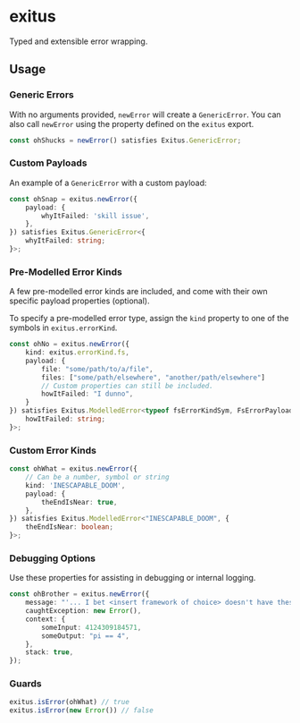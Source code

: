 # exitus

Typed and extensible error wrapping.

## Usage

### Generic Errors

With no arguments provided, `newError` will create a `GenericError`.
You can also call `newError` using the property defined on the `exitus` export.

```ts
const ohShucks = newError() satisfies Exitus.GenericError;
```

### Custom Payloads

An example of a `GenericError` with a custom payload:

```ts
const ohSnap = exitus.newError({
    payload: {
        whyItFailed: 'skill issue',
    },
}) satisfies Exitus.GenericError<{
    whyItFailed: string;
}>;
```

### Pre-Modelled Error Kinds

A few pre-modelled error kinds are included, and come with their own specific payload properties (optional).

To specify a pre-modelled error type, assign the `kind` property to one of the symbols in `exitus.errorKind`.

```ts
const ohNo = exitus.newError({
    kind: exitus.errorKind.fs,
    payload: {
        file: "some/path/to/a/file",
        files: ["some/path/elsewhere", "another/path/elsewhere"]
        // Custom properties can still be included.
        howItFailed: "I dunno",
    }
}) satisfies Exitus.ModelledError<typeof fsErrorKindSym, FsErrorPayload & {
    howItFailed: string;
}>;
```

### Custom Error Kinds

```ts
const ohWhat = exitus.newError({
    // Can be a number, symbol or string
    kind: 'INESCAPABLE_DOOM',
    payload: {
        theEndIsNear: true,
    },
}) satisfies Exitus.ModelledError<"INESCAPABLE_DOOM", {
    theEndIsNear: boolean;
}>;
```

### Debugging Options

Use these properties for assisting in debugging or internal logging.

```ts
const ohBrother = exitus.newError({
    message: "'... I bet <insert framework of choice> doesn't have these issues.'",
    caughtException: new Error(),
    context: {
        someInput: 4124309184571,
        someOutput: "pi == 4",
    },
    stack: true,
});
```

### Guards

```ts
exitus.isError(ohWhat) // true
exitus.isError(new Error()) // false
```
